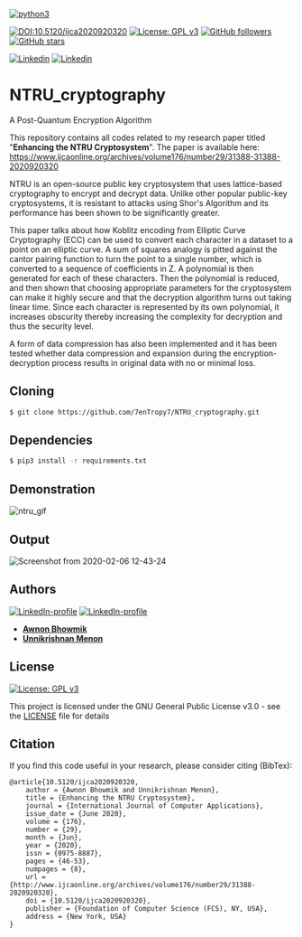 [![python3](https://img.shields.io/badge/python3-v3.6-green?style=for-the-badge&logo=python)](https://www.python.org)

[![DOI:10.5120/ijca2020920320
](https://zenodo.org/badge/DOI/10.5120/ijca2020920320.svg)](https://doi.org/10.5120/ijca2020920320
)
[![License: GPL v3](https://img.shields.io/badge/License-GPL%20v3-purple.svg)](http://www.gnu.org/licenses/gpl-3.0) [![GitHub followers](https://img.shields.io/github/followers/7enTropy7?label=Follow&style=social)](https://github.com/7enTropy7?tab=followers) [![GitHub stars](https://img.shields.io/github/stars/7enTropy7/NTRU_cryptography.svg?style=social&label=Star&maxAge=2592000)](https://GitHub.com/7enTropy7/NTRU_cryptography/stargazers/)

[![Linkedin](https://img.shields.io/badge/Linkedin-Unnikrishnan%20Menon-red?style=for-the-badge&logo=linkedin)](https://www.linkedin.com/in/unnikrishnan-menon-aa013415a/) [![Linkedin](https://img.shields.io/badge/Linkedin-Awnon%20Bhowmik-teal?style=for-the-badge&logo=linkedin)](https://www.linkedin.com/in/awnon-bhowmik-13a5a013b/?miniProfileUrn=urn%3Ali%3Afs_miniProfile%3AACoAACIUlr4BQG5MmK7AYfJbU5Zaacunw1qLanM)


# NTRU_cryptography
A Post-Quantum Encryption Algorithm

This repository contains all codes related to my research paper titled "**Enhancing the NTRU Cryptosystem**". The paper is available here: https://www.ijcaonline.org/archives/volume176/number29/31388-31388-2020920320

NTRU is an open-source public key cryptosystem that uses
lattice-based cryptography to encrypt and decrypt data. Unlike
other popular public-key cryptosystems, it is resistant to
attacks using Shor's Algorithm and its performance has been
shown to be significantly greater. 

This paper talks about how
Koblitz encoding from Elliptic Curve Cryptography (ECC)
can be used to convert each character in a dataset to a point on
an elliptic curve. A sum of squares analogy is pitted against
the cantor pairing function to turn the point to a single
number, which is converted to a sequence of coefficients in Z.
A polynomial is then generated for each of these characters.
Then the polynomial is reduced, and then shown that choosing
appropriate parameters for the cryptosystem can make it
highly secure and that the decryption algorithm turns out
taking linear time. Since each character is represented by its
own polynomial, it increases obscurity thereby increasing the
complexity for decryption and thus the security level. 

A form
of data compression has also been implemented and it has
been tested whether data compression and expansion during
the encryption-decryption process results in original data with
no or minimal loss.

## Cloning
```bash
$ git clone https://github.com/7enTropy7/NTRU_cryptography.git
```

## Dependencies
```bash
$ pip3 install -r requirements.txt
```

## Demonstration

![ntru_gif](https://user-images.githubusercontent.com/36446402/82535268-40895b80-9b64-11ea-81cc-0c55677fc22a.gif)

## Output

![Screenshot from 2020-02-06 12-43-24](https://user-images.githubusercontent.com/36446402/73914025-5d17c580-48de-11ea-8ae5-b07e0940b306.png)


## Authors
[![LinkedIn-profile](https://img.shields.io/badge/LinkedIn-Unnikrishnan-teal.svg)](https://www.linkedin.com/in/unnikrishnan-menon-aa013415a/) [![LinkedIn-profile](https://img.shields.io/badge/LinkedIn-Awnon-green.svg)](https://www.linkedin.com/in/awnon-bhowmik-13a5a013b/?miniProfileUrn=urn%3Ali%3Afs_miniProfile%3AACoAACIUlr4BQG5MmK7AYfJbU5Zaacunw1qLanM)
* [**Awnon Bhowmik**](https://github.com/awnonbhowmik)
* [**Unnikrishnan Menon**](https://github.com/7enTropy7)

<!-- [![Github](https://img.shields.io/badge/Github-Unnikrishnan%20Menon-blue?style=for-the-badge&logo=github)](https://github.com/7enTropy7)

[![Github](https://img.shields.io/badge/Github-Awnon%20Bhowmik-green?style=for-the-badge&logo=github)](https://github.com/awnonbhowmik) -->

## License

[![License: GPL v3](https://img.shields.io/badge/License-GPL%20v3-red.svg)](http://www.gnu.org/licenses/gpl-3.0)

This project is licensed under the GNU General Public License v3.0 - see the [LICENSE](LICENSE) file for details

## Citation
If you find this code useful in your research, please consider citing (BibTex):

```
@article{10.5120/ijca2020920320,
	author = {Awnon Bhowmik and Unnikrishnan Menon},
	title = {Enhancing the NTRU Cryptosystem},
	journal = {International Journal of Computer Applications},
	issue_date = {June 2020},
	volume = {176},
	number = {29},
	month = {Jun},
	year = {2020},
	issn = {0975-8887},
	pages = {46-53},
	numpages = {8},
	url = {http://www.ijcaonline.org/archives/volume176/number29/31388-2020920320},
	doi = {10.5120/ijca2020920320},
	publisher = {Foundation of Computer Science (FCS), NY, USA},
	address = {New York, USA}
}
```